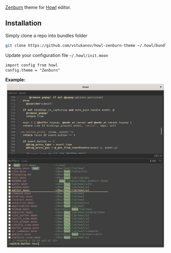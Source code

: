 [Zenburn](https://kippura.org/zenburnpage/) theme for [Howl](https://github.com/howl-editor/howl) editor.

## Installation

Simply clone a repo into bundles folder
```sh
git clone https://github.com/vstukanov/howl-zenburn-theme ~/.howl/bundles/zenburn-theme
```

Update your configuration file `~/.howl/init.moon`
```moonscript
import config from howl
config.theme = "Zenburn"
```

**Example:**
![Zenburn theme example](Example.png?raw=true "Zenburn theme example")
